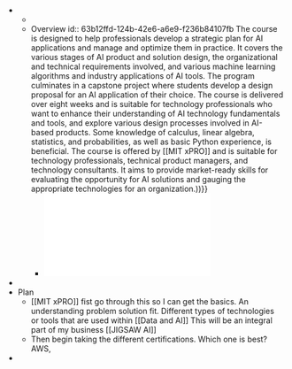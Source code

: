-
	-
	- Overview
	  id:: 63b12ffd-124b-42e6-a6e9-f236b84107fb
	  The course is designed to help professionals develop a strategic plan for AI applications and manage and optimize them in practice. It covers the various stages of AI product and solution design, the organizational and technical requirements involved, and various machine learning algorithms and industry applications of AI tools. The program culminates in a capstone project where students develop a design proposal for an AI application of their choice. The course is delivered over eight weeks and is suitable for technology professionals who want to enhance their understanding of AI technology fundamentals and tools, and explore various design processes involved in AI-based products. Some knowledge of calculus, linear algebra, statistics, and probabilities, as well as basic Python experience, is beneficial. The course is offered by [[MIT xPRO]] and is suitable for technology professionals, technical product managers, and technology consultants. It aims to provide market-ready skills for evaluating the opportunity for AI solutions and gauging the appropriate technologies for an organization.))}}
		- ![Brochure MIT xPRO Designing and Building AI Products and Services (AIP) 30-08-22 V17.pdf](../assets/Brochure_MIT_xPRO_Designing_and_Building_AI_Products_and_Services_(AIP)_30-08-22_V17_1672557729387_0.pdf)
-
- Plan
	- [[MIT xPRO]] fist go through this so I can get the basics. An understanding problem solution fit. Different types of technologies or tools that are used within [[Data and AI]] This will be an integral part of my business [[JIGSAW AI]]
	- Then begin taking the different certifications. Which one is best? AWS,
-